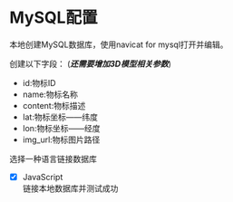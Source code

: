 # MySQL配置
本地创建MySQL数据库，使用navicat for mysql打开并编辑。

创建以下字段： (***还需要增加3D模型相关参数***) 
* id:物标ID
* name:物标名称
* content:物标描述
* lat:物标坐标——纬度
* lon:物标坐标——经度
* img_url:物标图片路径

选择一种语言链接数据库
- [x] JavaScript  
  链接本地数据库并测试成功